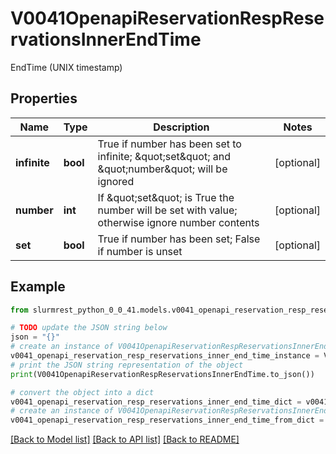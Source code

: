 # V0041OpenapiReservationRespReservationsInnerEndTime

EndTime (UNIX timestamp)

## Properties

Name | Type | Description | Notes
------------ | ------------- | ------------- | -------------
**infinite** | **bool** | True if number has been set to infinite; \&quot;set\&quot; and \&quot;number\&quot; will be ignored | [optional] 
**number** | **int** | If \&quot;set\&quot; is True the number will be set with value; otherwise ignore number contents | [optional] 
**set** | **bool** | True if number has been set; False if number is unset | [optional] 

## Example

```python
from slurmrest_python_0_0_41.models.v0041_openapi_reservation_resp_reservations_inner_end_time import V0041OpenapiReservationRespReservationsInnerEndTime

# TODO update the JSON string below
json = "{}"
# create an instance of V0041OpenapiReservationRespReservationsInnerEndTime from a JSON string
v0041_openapi_reservation_resp_reservations_inner_end_time_instance = V0041OpenapiReservationRespReservationsInnerEndTime.from_json(json)
# print the JSON string representation of the object
print(V0041OpenapiReservationRespReservationsInnerEndTime.to_json())

# convert the object into a dict
v0041_openapi_reservation_resp_reservations_inner_end_time_dict = v0041_openapi_reservation_resp_reservations_inner_end_time_instance.to_dict()
# create an instance of V0041OpenapiReservationRespReservationsInnerEndTime from a dict
v0041_openapi_reservation_resp_reservations_inner_end_time_from_dict = V0041OpenapiReservationRespReservationsInnerEndTime.from_dict(v0041_openapi_reservation_resp_reservations_inner_end_time_dict)
```
[[Back to Model list]](../README.md#documentation-for-models) [[Back to API list]](../README.md#documentation-for-api-endpoints) [[Back to README]](../README.md)


